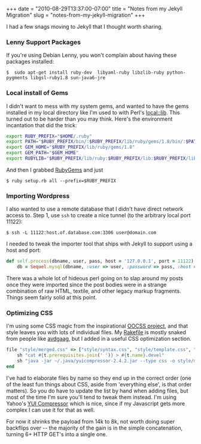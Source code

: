 +++
date = "2010-08-29T13:37:00-07:00"
title = "Notes from my Jekyll Migration"
slug = "notes-from-my-jekyll-migration"
+++



I had a few snags moving to Jekyll that I thought worth sharing.

### Lenny Support Packages

If you're using Debian Lenny, you won't complain about having these packages installed:

``` console
$  sudo apt-get install ruby-dev  libyaml-ruby libzlib-ruby python-pygments libgsl-ruby1.8 sun-java6-jre
```

### Local install of Gems

I didn't want to mess with my system gems, and wanted to have the gems installed in my local directory like I'm used to with Perl's [local::lib](http://search.cpan.org/perldoc?local::lib). 
This turned out to be harder than you may think. Here's the environment incantation that did the trick:

``` bash
export RUBY_PREFIX="$HOME/.ruby"
export PATH="$RUBY_PREFIX/bin/:$RUBY_PREFIX/lib/ruby/gems/1.8/bin/:$PATH"
export GEM_HOME="$RUBY_PREFIX/lib/ruby/gems/1.8"
export GEM_PATH="$GEM_HOME"
export RUBYLIB="$RUBY_PREFIX/lib/ruby:$RUBY_PREFIX/lib:$RUBY_PREFIX/lib/site_ruby/1.8"
```

And then I grabbed [RubyGems](http://rubyforge.org/frs/?group_id=126) and just

``` console
$ ruby setup.rb all --prefix=$RUBY_PREFIX
```

### Importing Wordpress

I also wanted to use a remote database that I didn't have direct network access to. 
Step 1, use `ssh` to create a nice tunnel (to the arbitrary local port 11122):

``` console
$ ssh -L 11122:host.of.database.com:3306 user@domain.com
```

I needed to tweak the importer tool that ships with Jekyll to support using a host and port:

``` ruby
def self.process(dbname, user, pass, host = '127.0.0.1', port = 11122)
    db = Sequel.mysql(dbname, :user => user, :password => pass, :host => host, :port=> port)
```

There was a whole lot of hideous perl going on to slap around my posts once they were imported since the post bodies were in a strange combination of raw HTML, textile, and other legacy markup fragments. Things seem fairly solid at this point. 

### Optimizing CSS

I'm using some CSS magic from the inspirational [OOCSS project](http://oocss.org/), and that style leaves you with lots of individual files. My [Rakefile](http://github.com/jbarratt/serialized.net/blob/master/Rakefile) is mostly snaked from people like [avdgaag](http://github.com/avdgaag/arjanvandergaag.nl/blob/master/Rakefile), but I added in a useful CSS optimization section.

``` ruby
file "style/merged.css" => ["style/syntax.css", "style/template.css", "style/libraries.css", "style/grids.css", "style/content.css", "style/mod.css"] do |t|
    sh "cat #{t.prerequisites.join(' ')} > #{t.name}.devel"
    sh "java -jar ~/.java/yuicompressor-2.4.2.jar --type css -o style/merged.css #{t.name}.devel"
end
```

I've had to elaborate files by name so they end up in the correct order (one of the least fun things about CSS, aside from 'everything else', is that order matters). So you do have to update the list by hand when adding files, but most of the time I'm sure you'll tend to tweak them instead. I'm using Yahoo's [YUI Compressor](http://developer.yahoo.com/yui/compressor/) which is nice, since if my Javascript gets more complex I can use it for that as well.

For now it shrinks the payload from 14k to 8k, not worth doing super backflips over -- the majority of the gain is in the simple concatenation, turning 6+ HTTP GET's into a single one.
